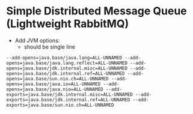 # Simple Distributed Message Queue (Lightweight RabbitMQ)

- Add JVM options:
  - should be single line

```
--add-opens=java.base/java.lang=ALL-UNNAMED --add-opens=java.base/java.lang.reflect=ALL-UNNAMED --add-opens=java.base/jdk.internal.misc=ALL-UNNAMED --add-opens=java.base/jdk.internal.ref=ALL-UNNAMED --add-opens=java.base/sun.nio.ch=ALL-UNNAMED --add-opens=java.base/java.io=ALL-UNNAMED --add-opens=java.base/java.nio=ALL-UNNAMED --add-exports=java.base/jdk.internal.misc=ALL-UNNAMED --add-exports=java.base/jdk.internal.ref=ALL-UNNAMED --add-exports=java.base/sun.nio.ch=ALL-UNNAMED
```